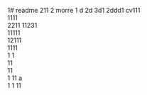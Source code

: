 1# readme 211
2 morre
1 d
2d
3d1 
2ddd1 
cv111  
1111  
2211 
11231     
11111        
12111              
1111  
1  1  
11      
11   
1 
11   a  
1 
1
11
 
